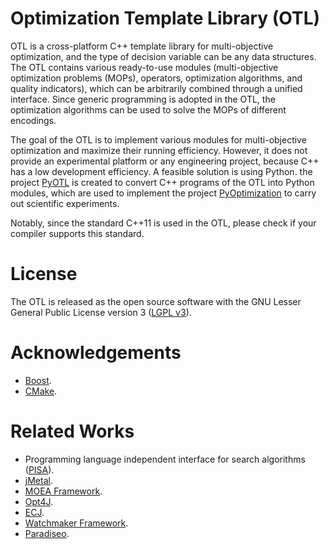 # Optimization Template Library (OTL)

OTL is a cross-platform C++ template library for multi-objective optimization, and the type of decision variable can be any data structures. The OTL contains various ready-to-use modules (multi-objective optimization problems (MOPs), operators, optimization algorithms, and quality indicators), which can be arbitrarily combined through a unified interface. Since generic programming is adopted in the OTL, the optimization algorithms can be used to solve the MOPs of different encodings.

The goal of the OTL is to implement various modules for multi-objective optimization and maximize their running efficiency. However, it does not provide an experimental platform or any engineering project, because C++ has a low development efficiency. A feasible solution is using Python. the project [PyOTL](https://github.com/O-T-L/PyOTL) is created to convert C++ programs of the OTL into Python modules, which are used to implement the project [PyOptimization](https://github.com/O-T-L/PyOptimization) to carry out scientific experiments.

Notably, since the standard C++11 is used in the OTL, please check if your compiler supports this standard.

# License

The OTL is released as the open source software with the GNU Lesser General Public License version 3 ([LGPL v3](http://www.gnu.org/licenses/lgpl-3.0.html)).

# Acknowledgements

* [Boost](http://www.boost.org/).
* [CMake](http://www.cmake.org/).

# Related Works

* Programming language independent interface for search algorithms ([PISA](http://www.tik.ee.ethz.ch/sop/pisa)).
* [jMetal](http://jmetal.sourceforge.net).
* [MOEA Framework](www.moeaframework.org).
* [Opt4J](http://opt4j.sourceforge.net/).
* [ECJ](http://cs.gmu.edu/~eclab/projects/ecj/).
* [Watchmaker Framework](http://watchmaker.uncommons.org/).
* [Paradiseo](http://paradiseo.gforge.inria.fr/).